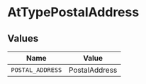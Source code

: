 # AtTypePostalAddress


## Values

| Name             | Value            |
| ---------------- | ---------------- |
| `POSTAL_ADDRESS` | PostalAddress    |